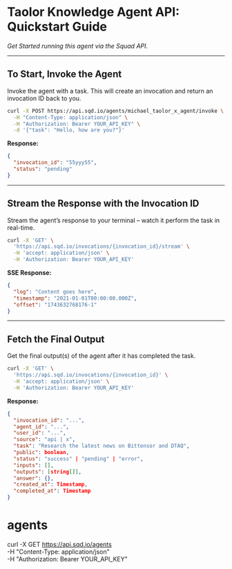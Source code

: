 # Taolor Knowledge Agent API: Quickstart Guide

*Get Started running this agent via the Squad API.*

---

## To Start, Invoke the Agent

Invoke the agent with a task. This will create an invocation and return an invocation ID back to you.

```bash
curl -X POST https://api.sqd.io/agents/michael_taolor_x_agent/invoke \
  -H "Content-Type: application/json" \
  -H "Authorization: Bearer YOUR_API_KEY" \
  -d '{"task": "Hello, how are you?"}'
```

**Response:**

```json
{
  "invocation_id": "55yyy55",
  "status": "pending"
}
```

---

## Stream the Response with the Invocation ID

Stream the agent’s response to your terminal – watch it perform the task in real-time.

```bash
curl -X 'GET' \
  'https://api.sqd.io/invocations/{invocation_id}/stream' \
  -H 'accept: application/json' \
  -H 'Authorization: Bearer YOUR_API_KEY'
```

**SSE Response:**

```json
{
  "log": "Content goes here",
  "timestamp": "2021-01-01T00:00:00.000Z",
  "offset": "1743632768176-1"
}
```

---

## Fetch the Final Output

Get the final output(s) of the agent after it has completed the task.

```bash
curl -X 'GET' \
  'https://api.sqd.io/invocations/{invocation_id}' \
  -H 'accept: application/json' \
  -H 'Authorization: Bearer YOUR_API_KEY'
```

**Response:**

```json
{
  "invocation_id": "...",
  "agent_id": "...",
  "user_id": "...",
  "source": "api | x",
  "task": "Research the latest news on Bittensor and DTAQ",
  "public": boolean,
  "status": "success" | "pending" | "error",
  "inputs": [],
  "outputs": [string[]],
  "answer": {},
  "created_at": Timestamp,
  "completed_at": Timestamp
}
```


# agents
curl -X GET https://api.sqd.io/agents \
  -H "Content-Type: application/json" \
  -H "Authorization: Bearer YOUR_API_KEY"